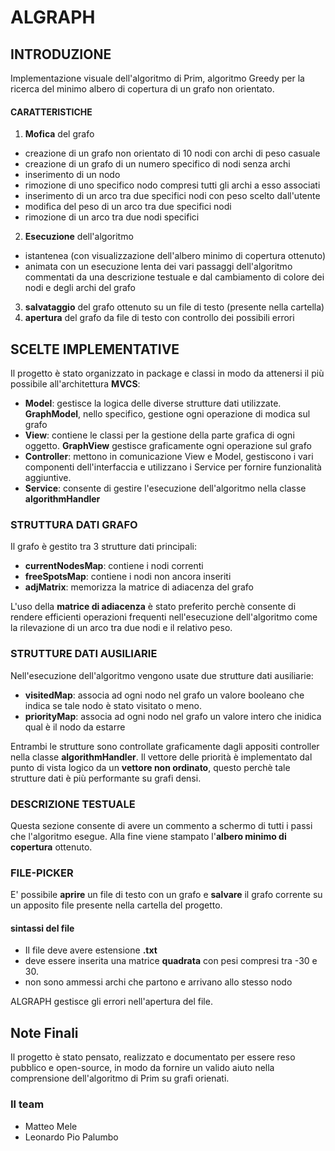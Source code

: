 # ALGRAPH
## INTRODUZIONE
Implementazione visuale dell'algoritmo di Prim, algoritmo Greedy per la ricerca del minimo albero di copertura di un grafo non orientato.

#### CARATTERISTICHE
1. **Mofica** del grafo
  * creazione di un grafo non orientato di 10 nodi con archi di peso casuale
  * creazione di un grafo di un numero specifico di nodi senza archi
  * inserimento di un nodo
  * rimozione di uno specifico nodo compresi tutti gli archi a esso associati
  * inserimento di un arco tra due specifici nodi con peso scelto dall'utente
  * modifica del peso di un arco tra due specifici nodi
  * rimozione di un arco tra due nodi specifici
2. **Esecuzione** dell'algoritmo
  * istantenea (con visualizzazione dell'albero minimo di copertura ottenuto)
  * animata con un esecuzione lenta dei vari passaggi dell'algoritmo commentati da una descrizione testuale e dal cambiamento di colore dei nodi e degli archi del grafo
3. **salvataggio** del grafo ottenuto su un file di testo (presente nella cartella)
4. **apertura** del grafo da file di testo con controllo dei possibili errori

## SCELTE IMPLEMENTATIVE
Il progetto è stato organizzato in package e classi in modo da attenersi il più possibile all'architettura **MVCS**:

* **Model**: gestisce la logica delle diverse strutture dati utilizzate. **GraphModel**, nello specifico, gestione ogni operazione di modica sul grafo
* **View**: contiene le classi per la gestione della parte grafica di ogni oggetto. **GraphView** gestisce graficamente ogni operazione sul grafo
* **Controller**: mettono in comunicazione View e Model, gestiscono i vari componenti dell'interfaccia e utilizzano i Service per fornire funzionalità aggiuntive.
* **Service**: consente di gestire l'esecuzione dell'algoritmo nella classe **algorithmHandler**

### STRUTTURA DATI GRAFO
Il grafo è gestito tra 3 strutture dati principali:

* **currentNodesMap**: contiene i nodi correnti
* **freeSpotsMap**: contiene i nodi non ancora inseriti
* **adjMatrix**: memorizza la matrice di adiacenza del grafo

L'uso della **matrice di adiacenza** è stato preferito perchè consente di rendere efficienti operazioni frequenti nell'esecuzione dell'algoritmo come la rilevazione di un arco tra due nodi e il relativo peso.

### STRUTTURE DATI AUSILIARIE
Nell'esecuzione dell'algoritmo vengono usate due strutture dati ausiliarie:

* **visitedMap**: associa ad ogni nodo nel grafo un valore booleano che indica se tale nodo è stato visitato o meno.
* **priorityMap**: associa ad ogni nodo nel grafo un valore intero che inidica qual è il nodo da estarre

Entrambi le strutture sono controllate graficamente dagli appositi controller nella classe **algorithmHandler**.
Il vettore delle priorità è implementato dal punto di vista logico da un **vettore non ordinato**, questo perchè tale strutture dati è più performante su grafi densi.

### DESCRIZIONE TESTUALE
Questa sezione consente di avere un commento a schermo di tutti i passi che l'algoritmo esegue.
Alla fine viene stampato l'**albero minimo di copertura** ottenuto.

### FILE-PICKER
E' possibile **aprire** un file di testo con un grafo e **salvare** il grafo corrente su un apposito file presente nella cartella del progetto.

#### sintassi del file
* Il file deve avere estensione **.txt**
* deve essere inserita una matrice **quadrata** con pesi compresi tra -30 e 30.
* non sono ammessi archi che partono e arrivano allo stesso nodo

ALGRAPH gestisce gli errori nell'apertura del file.

## Note Finali
Il progetto è stato pensato, realizzato e documentato per essere reso pubblico e open-source, in modo da fornire un valido aiuto nella comprensione dell'algoritmo di Prim su grafi orienati.

### Il team
* Matteo Mele
* Leonardo Pio Palumbo

